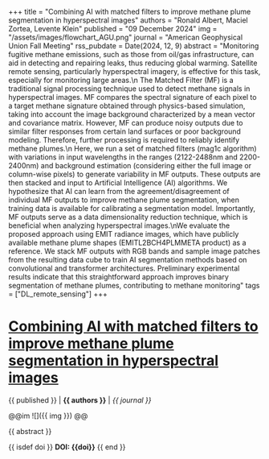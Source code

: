 +++
title = "Combining AI with matched filters to improve methane plume segmentation in hyperspectral images"
authors = "Ronald Albert, Maciel Zortea, Levente Klein"
published = "09 December 2024"
img = "/assets/images/flowchart_AGU.png"
journal = "American Geophysical Union Fall Meeting"
rss_pubdate = Date(2024, 12, 9)
abstract = "Monitoring fugitive methane emissions, such as those from oil/gas infrastructure, can aid in detecting and repairing leaks, thus reducing global warming. Satellite remote sensing, particularly hyperspectral imagery, is effective for this task, especially for monitoring large areas.\n The Matched Filter (MF) is a traditional signal processing technique used to detect methane signals in hyperspectral images. MF compares the spectral signature of each pixel to a target methane signature obtained through physics-based simulation, taking into account the image background characterized by a mean vector and covariance matrix. However, MF can produce noisy outputs due to similar filter responses from certain land surfaces or poor background modeling. Therefore, further processing is required to reliably identify methane plumes.\n Here, we run a set of matched filters (mag1c algorithm) with variations in input wavelengths in the ranges (2122-2488nm and 2200-2400nm) and background estimation (considering either the full image or column-wise pixels) to generate variability in MF outputs. These outputs are then stacked and input to Artificial Intelligence (AI) algorithms. We hypothesize that AI can learn from the agreement/disagreement of individual MF outputs to improve methane plume segmentation, when training data is available for calibrating a segmentation model. Importantly, MF outputs serve as a data dimensionality reduction technique, which is beneficial when analyzing hyperspectral images.\nWe evaluate the proposed approach using EMIT radiance images, which have publicly available methane plume shapes (EMITL2BCH4PLMMETA product) as a reference.  We stack MF outputs with RGB bands and sample image patches from the resulting data cube to train AI segmentation methods based on convolutional and transformer architectures. Preliminary experimental results indicate that this straightforward approach improves binary segmentation of methane plumes, contributing to methane monitoring"
tags = ["DL_remote_sensing"]
+++
# [Combining AI with matched filters to improve methane plume segmentation in hyperspectral images](https://research.ibm.com/publications/combining-ai-with-matched-filters-to-improve-methane-plume-segmentation-in-hyperspectral-images)

{{ published }} | **{{ authors }}** | *{{ journal }}*

@@im
![]({{ img }})
@@

{{ abstract }}

{{ isdef doi }}
**DOI: {{doi}}**
{{ end }}
